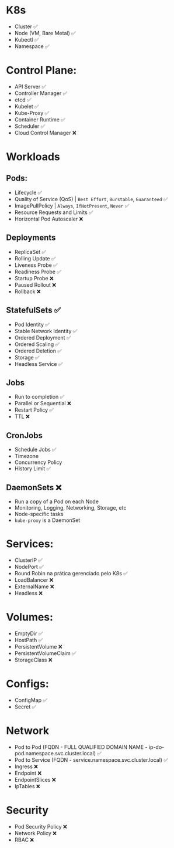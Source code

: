# K8s
- Cluster ✅
- Node (VM, Bare Metal) ✅
- Kubectl ✅
- Namespace ✅

# Control Plane:
- API Server ✅
- Controller Manager ✅
- etcd ✅
- Kubelet ✅
- Kube-Proxy ✅
- Container Runtime ✅
- Scheduler ✅
- Cloud Control Manager ❌

# Workloads

## Pods:
- Lifecycle ✅
- Quality of Service (QoS) | `Best Effort`, `Burstable`, `Guaranteed` ✅
- ImagePullPolicy | `Always`, `IfNotPresent`, `Never` ✅
- Resource Requests and Limits ✅
- Horizontal Pod Autoscaler ❌

## Deployments
- ReplicaSet ✅
- Rolling Update ✅
- Liveness Probe ✅
- Readiness Probe ✅
- Startup Probe ❌
- Paused Rollout ❌
- Rollback ❌

## StatefulSets ✅
- Pod Identity ✅
- Stable Network Identity ✅
- Ordered Deployment ✅
- Ordered Scaling ✅
- Ordered Deletion ✅
- Storage ✅
- Headless Service ✅

## Jobs
- Run to completion ✅
- Parallel or Sequential ❌
- Restart Policy ✅
- TTL ❌

## CronJobs
- Schedule Jobs ✅
- Timezone
- Concurrency Policy
- History Limit ✅

## DaemonSets ❌
- Run a copy of a Pod on each Node
- Monitoring, Logging, Networking, Storage, etc
- Node-specific tasks
- `kube-proxy` is a DaemonSet

# Services:
- ClusterIP ✅
- NodePort ✅
- Round Robin na prática gerenciado pelo K8s ✅
- LoadBalancer ❌
- ExternalName ❌
- Headless ❌

# Volumes:
- EmptyDir ✅
- HostPath ✅
- PersistentVolume ❌
- PersistentVolumeClaim ✅
- StorageClass ❌

# Configs:
- ConfigMap ✅
- Secret ✅

# Network
- Pod to Pod (FQDN - FULL QUALIFIED DOMAIN NAME - ip-do-pod.namespace.svc.cluster.local) ✅
- Pod to Service (FQDN - service.namespace.svc.cluster.local) ✅
- Ingress ❌
- Endpoint ❌
- EndpointSlices ❌
- IpTables ❌

# Security
- Pod Security Policy ❌
- Network Policy ❌
- RBAC ❌